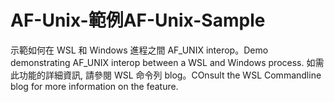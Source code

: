 # <a name="af-unix-sample"></a><span data-ttu-id="58943-101">AF-Unix-範例</span><span class="sxs-lookup"><span data-stu-id="58943-101">AF-Unix-Sample</span></span>

<span data-ttu-id="58943-102">示範如何在 WSL 和 Windows 進程之間 AF_UNIX interop。</span><span class="sxs-lookup"><span data-stu-id="58943-102">Demo demonstrating AF_UNIX interop between a WSL and Windows process.</span></span> <span data-ttu-id="58943-103">如需此功能的詳細資訊, 請參閱 WSL 命令列 blog。</span><span class="sxs-lookup"><span data-stu-id="58943-103">COnsult the WSL Commandline blog for more information on the feature.</span></span>